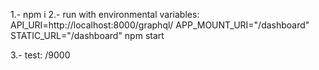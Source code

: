 1.- npm i
2.- run with environmental variables:
API_URI=http://localhost:8000/graphql/ APP_MOUNT_URI="/dashboard" STATIC_URL="/dashboard" npm start

3.- test: /9000
